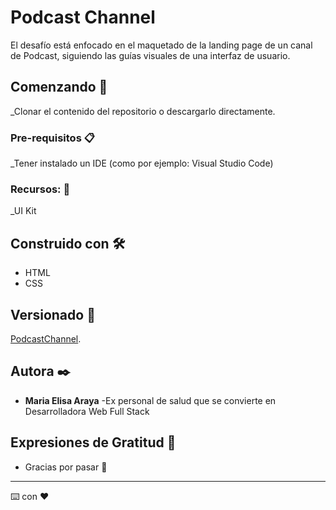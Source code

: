 # Podcast Channel

El desafío está enfocado en el maquetado de la landing page de un canal de Podcast, siguiendo las guías visuales de una interfaz de usuario.

## Comenzando 🚀

_Clonar el contenido del repositorio o descargarlo directamente.

### Pre-requisitos 📋

_Tener instalado un IDE (como por ejemplo: Visual Studio Code)

### Recursos: 🔧

_UI Kit

## Construido con 🛠️

* HTML
* CSS


## Versionado 📌

[PodcastChannel](https://mariaelisaaraya.github.io/podcast_channel/).

## Autora ✒️
* **Maria Elisa Araya** -Ex personal de salud que se convierte en Desarrolladora Web Full Stack


## Expresiones de Gratitud 🎁

* Gracias por pasar 📢

---
⌨️ con ❤️
